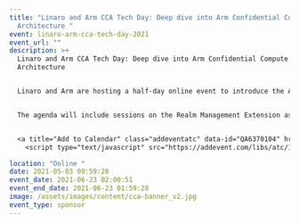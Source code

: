 ```yaml
---
title: "Linaro and Arm CCA Tech Day: Deep dive into Arm Confidential Compute
  Architecture "
event: linaro-arm-cca-tech-day-2021
event_url: ""
description: >+
  Linaro and Arm CCA Tech Day: Deep dive into Arm Confidential Compute
  Architecture 


  Linaro and Arm are hosting a half-day online event to introduce the Arm Confidential Compute Architecture to developers in the open source community. This will be the first opportunity for developers to familiarize themselves with the hardware and software architectures and the resources available to enable OSS software development and upstreaming.


  The agenda will include sessions on the Realm Management Extension as well as software and attestation architectures. Speakers will be presenting live and there will be opportunities for participants to ask questions. The full agenda will be posted on May 25. Registration is free and will open on May 25.


  <a title="Add to Calendar" class="addeventatc" data-id="QA6370104" href="https://www.addevent.com/event/QA6370104" target="_blank" rel="nofollow">Add to Calendar</a>
  	<script type="text/javascript" src="https://addevent.com/libs/atc/1.6.1/atc.min.js" async defer></script>

location: "Online "
date: 2021-05-03 09:59:28
event_date: 2021-06-23 02:00:51
event_end_date: 2021-06-23 01:59:28
image: /assets/images/content/cca-banner_v2.jpg
event_type: sponsor
---
```

